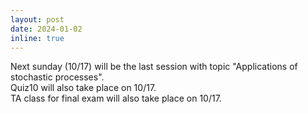 ```yaml
---
layout: post
date: 2024-01-02
inline: true
---
```


Next sunday (10/17) will be the last session with topic "Applications of stochastic processes".
<br>
Quiz10 will also take place on 10/17.
<br>
TA class for final exam will also take place on 10/17.
